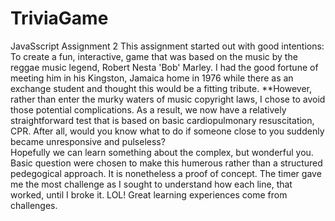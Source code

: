 # TriviaGame
JavaSscript Assignment 2
This assignment started out with good intentions:
To create a fun, interactive, game that was based on the music by the reggae music legend, Robert Nesta 'Bob' Marley. 
I had the good fortune of meeting him in his Kingston, Jamaica home in 1976 while there as an exchange student and thought this would be a fitting tribute.
**However, rather than enter the murky waters of music copyright laws, I chose to avoid those potential complications. 
As a result, we now have a relatively straightforward test that is based on basic cardiopulmonary resuscitation, CPR.  After all, would you know what to do if someone close to you suddenly became unresponsive and pulseless?  
Hopefully we can learn something about the complex, but wonderful you.  
Basic question were chosen to make this humerous rather than a structured pedegogical approach.  It is nonetheless a proof of concept.
The timer gave me the most challenge as I sought to understand how each line, that worked, until I broke it. LOL!
Great learning experiences come from challenges.